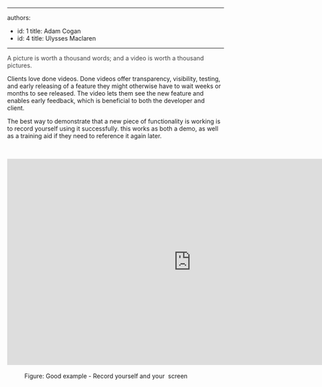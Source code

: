 

---
authors:
  - id: 1
    title: Adam Cogan
  - id: 4
    title: Ulysses Maclaren
---




<span class='intro'> <p><span style="color&#58;#444444;">​​​A picture is worth a thousand words; and a&#160;</span><span style="color&#58;#444444;">​video is worth a thousand pictures.</span></p> </span>

<p>Clients love done videos. Done videos offer transparency, visibility, testing, and early releasing of a feature they might otherwise have to wait weeks or months to see released. The video&#160;lets them see the new feature and enables early feedback, which is beneficial to&#160;both the developer and client.&#160;<br></p><p>The best way to demonstrate that a new piece of functionality is working is to record yourself using it successfully. this works as both a demo, as well as a training aid if they need to reference it again later.​​<br></p><p><br></p><div class="ms-rtestate-read ms-rte-embedcode ms-rte-embedil ms-rtestate-notify">
   <iframe width="853" height="480" src="https&#58;//www.youtube.com/embed/OhVYTOKCsWI" frameborder="0"></iframe>&#160;</div><dd class="ssw15-rteElement-FigureGood"> Figure&#58; Good example - Record yourself and your &#160;screen</dd>


